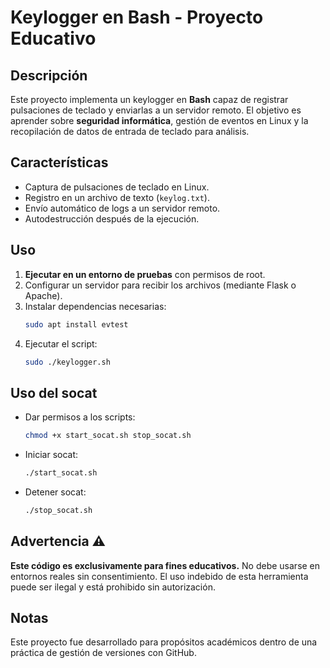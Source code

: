 # Keylogger en Bash - Proyecto Educativo

## Descripción
Este proyecto implementa un keylogger en **Bash** capaz de registrar pulsaciones de teclado y enviarlas a un servidor remoto. El objetivo es aprender sobre **seguridad informática**, gestión de eventos en Linux y la recopilación de datos de entrada de teclado para análisis.

## Características
- Captura de pulsaciones de teclado en Linux.
- Registro en un archivo de texto (`keylog.txt`).
- Envío automático de logs a un servidor remoto.
- Autodestrucción después de la ejecución.

## Uso
1. **Ejecutar en un entorno de pruebas** con permisos de root.
2. Configurar un servidor para recibir los archivos (mediante Flask o Apache).
3. Instalar dependencias necesarias:
   ```bash
   sudo apt install evtest
   ```
4. Ejecutar el script:
   ```bash
   sudo ./keylogger.sh
   ```

## Uso del socat
- Dar permisos a los scripts:
    ```bash
    chmod +x start_socat.sh stop_socat.sh
    ```
- Iniciar socat:
    ```bash
    ./start_socat.sh
    ```
- Detener socat:
    ```bash
    ./stop_socat.sh
    ```

## Advertencia ⚠️
**Este código es exclusivamente para fines educativos.** No debe usarse en entornos reales sin consentimiento. El uso indebido de esta herramienta puede ser ilegal y está prohibido sin autorización.

## Notas
Este proyecto fue desarrollado para propósitos académicos dentro de una práctica de gestión de versiones con GitHub.
